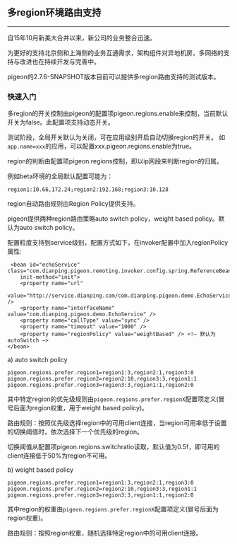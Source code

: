 ## 多region环境路由支持
_______

自15年10月新美大合并以来，新公司的业务整合迅速。

为更好的支持北京侧和上海侧的业务互通需求，架构组件对异地机房，多网络的支持与改进也在持续开发与完善中。

pigeon的2.7.6-SNAPSHOT版本目前可以提供多region路由支持的测试版本。

### 快速入门

多region的开关控制由pigeon的配置项pigeon.regions.enable来控制，当前默认开关为false。此配置项支持动态开关。

测试阶段，全局开关默认为关闭，可在应用级别开启自动切换region的开关。
如`app.name=xxx`的应用，可以配置xxx.pigeon.regions.enable为true。

region的判断由配置项pigeon.regions控制，即以ip网段来判断region的归属。

例如beta环境的全局默认配置可能为：

`region1:10.66,172.24;region2:192.168;region3:10.128`

region自动路由规则由Region Policy提供支持。

pigeon提供两种region路由策略auto switch policy，weight based policy。默认为auto switch policy。

配置粒度支持到service级别，配置方式如下，在invoker配置中加入regionPolicy属性:

     <bean id="echoService" class="com.dianping.pigeon.remoting.invoker.config.spring.ReferenceBean"
        init-method="init">
        <property name="url"
        value="http://service.dianping.com/com.dianping.pigeon.demo.EchoService" />
        <property name="interfaceName" value="com.dianping.pigeon.demo.EchoService" />
        <property name="callType" value="sync" />
        <property name="timeout" value="1000" />
        <property name="regionPolicy" value="weightBased" /> <!— 默认为autoSwitch —>
    </bean>

a) auto switch policy

`
pigeon.regions.prefer.region1=region1:3,region2:1,region3:0
pigeon.regions.prefer.region2=region2:10,region3:3,region1:1
pigeon.regions.prefer.region3=region3:3,region1:1,region2:0
`

其中特定region的优先级规则由`pigeon.regions.prefer.regionX`配置项定义(冒号后面为region权重，用于weight based policy)。

路由规则：按照优先级选择region中的可用client连接，当region可用率低于设置的切换阈值时，依次选择下一个优先级的region。

切换阈值从配置项pigeon.regions.switchratio读取，默认值为0.5f，即可用的client连接低于50%为region不可用。

b) weight based policy

`
pigeon.regions.prefer.region1=region1:3,region2:1,region3:0
pigeon.regions.prefer.region2=region2:10,region3:3,region1:1
pigeon.regions.prefer.region3=region3:3,region1:1,region2:0
`

其中region的权重由`pigeon.regions.prefer.regionX`配置项定义(冒号后面为region权重)。

路由规则：按照region权重，随机选择特定region中的可用client连接。